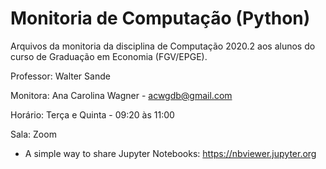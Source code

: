 # Monitoria de Computação (Python)

Arquivos da monitoria da disciplina de Computação 2020.2 aos alunos do curso de Graduação em Economia (FGV/EPGE). 

Professor: Walter Sande

Monitora: Ana Carolina Wagner - acwgdb@gmail.com

Horário: Terça e Quinta - 09:20 às 11:00 

Sala: Zoom

* A simple way to share Jupyter Notebooks: https://nbviewer.jupyter.org

